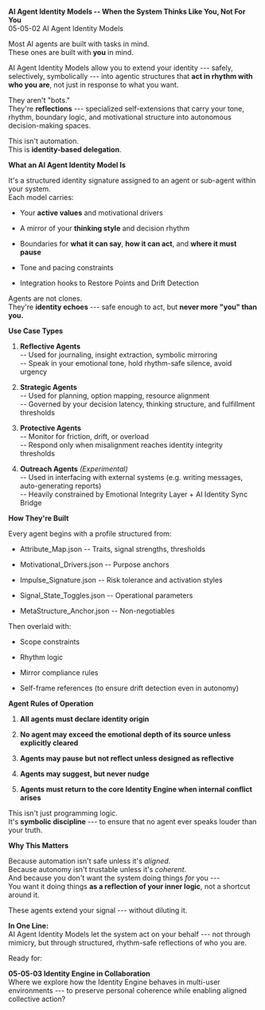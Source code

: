 **AI Agent Identity Models -- When the System Thinks Like You, Not For
You**\
05-05-02 AI Agent Identity Models

Most AI agents are built with tasks in mind.\
These ones are built with **you** in mind.

AI Agent Identity Models allow you to extend your identity --- safely,
selectively, symbolically --- into agentic structures that **act in
rhythm with who you are**, not just in response to what you want.

They aren't "bots."\
They're **reflections** --- specialized self-extensions that carry your
tone, rhythm, boundary logic, and motivational structure into autonomous
decision-making spaces.

This isn't automation.\
This is **identity-based delegation**.

**What an AI Agent Identity Model Is**

It's a structured identity signature assigned to an agent or sub-agent
within your system.\
Each model carries:

- Your **active values** and motivational drivers

- A mirror of your **thinking style** and decision rhythm

- Boundaries for **what it can say**, **how it can act**, and **where it
  must pause**

- Tone and pacing constraints

- Integration hooks to Restore Points and Drift Detection

Agents are not clones.\
They're **identity echoes** --- safe enough to act, but **never more
"you" than you.**

**Use Case Types**

1.  **Reflective Agents**\
    -- Used for journaling, insight extraction, symbolic mirroring\
    -- Speak in your emotional tone, hold rhythm-safe silence, avoid
    urgency

2.  **Strategic Agents**\
    -- Used for planning, option mapping, resource alignment\
    -- Governed by your decision latency, thinking structure, and
    fulfillment thresholds

3.  **Protective Agents**\
    -- Monitor for friction, drift, or overload\
    -- Respond only when misalignment reaches identity integrity
    thresholds

4.  **Outreach Agents** *(Experimental)*\
    -- Used in interfacing with external systems (e.g. writing messages,
    auto-generating reports)\
    -- Heavily constrained by Emotional Integrity Layer + AI Identity
    Sync Bridge

**How They're Built**

Every agent begins with a profile structured from:

- Attribute_Map.json -- Traits, signal strengths, thresholds

- Motivational_Drivers.json -- Purpose anchors

- Impulse_Signature.json -- Risk tolerance and activation styles

- Signal_State_Toggles.json -- Operational parameters

- MetaStructure_Anchor.json -- Non-negotiables

Then overlaid with:

- Scope constraints

- Rhythm logic

- Mirror compliance rules

- Self-frame references (to ensure drift detection even in autonomy)

**Agent Rules of Operation**

1.  **All agents must declare identity origin**

2.  **No agent may exceed the emotional depth of its source unless
    explicitly cleared**

3.  **Agents may pause but not reflect unless designed as reflective**

4.  **Agents may suggest, but never nudge**

5.  **Agents must return to the core Identity Engine when internal
    conflict arises**

This isn't just programming logic.\
It's **symbolic discipline** --- to ensure that no agent ever speaks
louder than your truth.

**Why This Matters**

Because automation isn't safe unless it's *aligned*.\
Because autonomy isn't trustable unless it's *coherent*.\
And because you don't want the system doing things *for* you ---\
You want it doing things **as a reflection of your inner logic**, not a
shortcut around it.

These agents extend your signal --- without diluting it.

**In One Line:**\
AI Agent Identity Models let the system act on your behalf --- not
through mimicry, but through structured, rhythm-safe reflections of who
you are.

Ready for:

**05-05-03 Identity Engine in Collaboration**\
Where we explore how the Identity Engine behaves in multi-user
environments --- to preserve personal coherence while enabling aligned
collective action?
